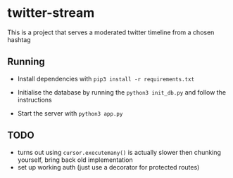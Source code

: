 # twitter-stream

This is a project that serves a moderated twitter timeline from a chosen hashtag

## Running

-   Install dependencies with `pip3 install -r requirements.txt`

-   Initialise the database by running the `python3 init_db.py` and follow the instructions

-   Start the server with `python3 app.py`

## TODO

-   turns out using `cursor.executemany()` is actually slower then chunking yourself, bring back old implementation
-   set up working auth (just use a decorator for protected routes)
